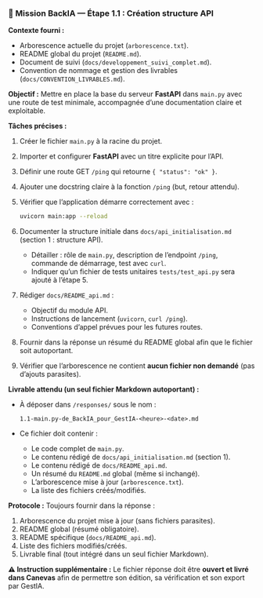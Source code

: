### 🎯 Mission BackIA — Étape 1.1 : Création structure API

**Contexte fourni :**

* Arborescence actuelle du projet (`arborescence.txt`).
* README global du projet (`README.md`).
* Document de suivi (`docs/developpement_suivi_complet.md`).
* Convention de nommage et gestion des livrables (`docs/CONVENTION_LIVRABLES.md`).

**Objectif :**
Mettre en place la base du serveur **FastAPI** dans `main.py` avec une route de test minimale, accompagnée d’une documentation claire et exploitable.

**Tâches précises :**

1. Créer le fichier `main.py` à la racine du projet.
2. Importer et configurer **FastAPI** avec un titre explicite pour l’API.
3. Définir une route GET `/ping` qui retourne `{ "status": "ok" }`.
4. Ajouter une docstring claire à la fonction `/ping` (but, retour attendu).
5. Vérifier que l’application démarre correctement avec :

   ```bash
   uvicorn main:app --reload
   ```
6. Documenter la structure initiale dans `docs/api_initialisation.md` (section 1 : structure API).

   * Détailler : rôle de `main.py`, description de l’endpoint `/ping`, commande de démarrage, test avec `curl`.
   * Indiquer qu’un fichier de tests unitaires `tests/test_api.py` sera ajouté à l’étape 5.
7. Rédiger `docs/README_api.md` :

   * Objectif du module API.
   * Instructions de lancement (`uvicorn`, `curl /ping`).
   * Conventions d’appel prévues pour les futures routes.
8. Fournir dans la réponse un résumé du README global afin que le fichier soit autoportant.
9. Vérifier que l’arborescence ne contient **aucun fichier non demandé** (pas d’ajouts parasites).

**Livrable attendu (un seul fichier Markdown autoportant) :**

* À déposer dans `/responses/` sous le nom :

  ```
  1.1-main.py-de_BackIA_pour_GestIA-<heure>-<date>.md
  ```
* Ce fichier doit contenir :

  * Le code complet de `main.py`.
  * Le contenu rédigé de `docs/api_initialisation.md` (section 1).
  * Le contenu rédigé de `docs/README_api.md`.
  * Un résumé du `README.md` global (même si inchangé).
  * L’arborescence mise à jour (`arborescence.txt`).
  * La liste des fichiers créés/modifiés.

**Protocole :**
Toujours fournir dans la réponse :

1. Arborescence du projet mise à jour (sans fichiers parasites).
2. README global (résumé obligatoire).
3. README spécifique (`docs/README_api.md`).
4. Liste des fichiers modifiés/créés.
5. Livrable final (tout intégré dans un seul fichier Markdown).

**⚠️ Instruction supplémentaire :**
Le fichier réponse doit être **ouvert et livré dans Canevas** afin de permettre son édition, sa vérification et son export par GestIA.
